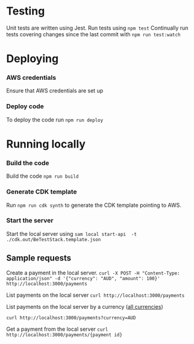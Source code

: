 # Testing

Unit tests are written using Jest.
Run tests using `npm test`
Continually run tests covering changes since the last commit with `npm run test:watch`

# Deploying

### AWS credentials

Ensure that AWS credentials are set up

### Deploy code

To deploy the code run
`npm run deploy`

# Running locally

### Build the code

Build the code
`npm run build`

### Generate CDK template

Run `npm run cdk synth` to generate the CDK template pointing to AWS.

### Start the server

Start the local server using
`sam local start-api  -t ./cdk.out/BeTestStack.template.json`

## Sample requests

Create a payment in the local server.
`curl -X POST -H "Content-Type: application/json" -d '{"currency": "AUD", "amount": 100}' http://localhost:3000/payments`

List payments on the local server
`curl http://localhost:3000/payments`

List payments on the local server by a currency ([all currencies](src/currencies.ts))

`curl http://localhost:3000/payments?currency=AUD`

Get a payment from the local server
`curl http://localhost:3000/payments/{payment id}`
